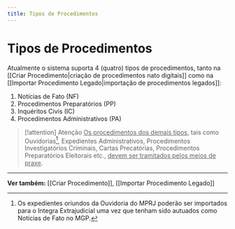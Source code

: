 ```yaml
---
title: Tipos de Procedimentos
---
```

# Tipos de Procedimentos

Atualmente o sistema suporta 4 (quatro) tipos de procedimentos, tanto na [[Criar Procedimento|criação de procedimentos nato digitais]] como na [[Importar Procedimento Legado|importação de procedimentos legados]]:
1.	Notícias de Fato (NF)
2.	Procedimentos Preparatórios (PP)
3.	Inquéritos Civis (IC)
4.	Procedimentos Administrativos (PA)

>[!attention] Atenção
><u>Os procedimentos dos demais tipos</u>, tais como Ouvidorias[^1], Expedientes Administrativos, Procedimentos Investigatórios Criminais, Cartas Precatórias, Procedimentos Preparatórios Eleitorais etc., <u>devem ser tramitados pelos meios de praxe</u>.

[^1]: Os expedientes oriundos da Ouvidoria do MPRJ poderão ser importados para o Integra Extrajudicial uma vez que tenham sido autuados como Notícias de Fato no MGP. 
___
**Ver também:** [[Criar Procedimento]], [[Importar Procedimento Legado]]
